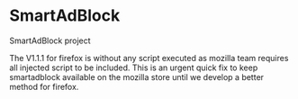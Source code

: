 # SmartAdBlock
SmartAdBlock project

The V1.1.1 for firefox is without any script executed as mozilla team requires all injected script to be included. This is an urgent quick fix to keep smartadblock available on the mozilla store until we develop a better method for firefox.
